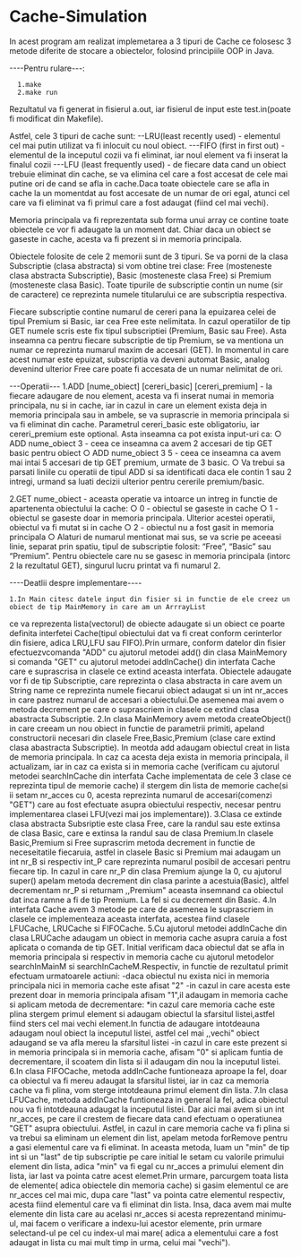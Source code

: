 # Cache-Simulation
In acest program am realizat implemetarea a 3 tipuri de Cache ce folosesc 3 metode diferite de stocare a obiectelor, folosind principiile OOP in Java.

----Pentru rulare---:
      
      1.make
      2.make run

Rezultatul va fi generat in fisierul a.out, iar fisierul de input este test.in(poate fi modificat din Makefile).

Astfel, cele 3 tipuri de cache sunt:
--LRU(least recently used) - elementul cel mai putin utilizat va fi inlocuit cu
noul obiect.
---FIFO (first in first out) - elementul de la inceputul cozii va fi eliminat, iar
noul element va fi inserat la finalul cozii
---LFU (least frequently used) - de fiecare data cand un obiect trebuie eliminat din cache, se va elimina cel
care a fost accesat de cele mai putine ori de cand se afla in cache.Daca toate obiectele care se afla in cache la un momentdat au fost accesate de un numar de ori egal, atunci cel care va fi eliminat va fi primul care a fost adaugat (fiind cel mai vechi). 

Memoria principala va fi reprezentata sub forma unui array ce contine toate
obiectele ce vor fi adaugate la un moment dat. Chiar daca un obiect se gaseste in cache, acesta va fi
prezent si in memoria principala.

Obiectele folosite de cele 2 memorii sunt de 3 tipuri. Se va porni de la clasa
Subscriptie (clasa abstracta) si vom obtine trei clase: Free (mosteneste clasa abstracta
Subscriptie), Basic (mosteneste clasa Free) si Premium (mosteneste clasa Basic). Toate
tipurile de subscriptie contin un nume (sir de caractere) ce reprezinta numele titularului ce
are subscriptia respectiva.

Fiecare subscriptie contine numarul de cereri pana la epuizarea celei de tipul
Premium si Basic, iar cea Free este nelimitata. In cazul operatiilor de tip GET numele scris
este fix tipul subscriptiei (Premium, Basic sau Free). Asta inseamna ca pentru fiecare
subscriptie de tip Premium, se va mentiona un numar ce reprezinta numarul maxim de
accesari (GET). In momentul in care acest numar este epuizat, subscriptia va deveni
automat Basic, analog devenind ulterior Free care poate fi accesata de un numar nelimitat
de ori.

---Operatii---
1.ADD [nume_obiect] [cereri_basic] [cereri_premium] - la fiecare adaugare de
nou element, acesta va fi inserat numai in memoria principala, nu si in
cache, iar in cazul in care un element exista deja in memoria principala sau
in ambele, se va suprascrie in memoria principala si va fi eliminat din
cache. Parametrul cereri_basic este obligatoriu, iar cereri_premium este
optional. Asta inseamna ca pot exista input-uri ca:
○ ADD nume_obiect 3 - ceea ce inseamna ca avem 2 accesari de tip
GET basic pentru obiect
○ ADD nume_obiect 3 5 - ceea ce inseamna ca avem mai intai 5
accesari de tip GET premium, urmate de 3 basic.
○ Va trebui sa parsati liniile cu operatii de tipul ADD si sa identificati
daca ele contin 1 sau 2 intregi, urmand sa luati decizii ulterior pentru
cererile premium/basic.

2.GET nume_obiect - aceasta operatie va intoarce un intreg in functie de
apartenenta obiectului la cache:
○ 0 - obiectul se gaseste in cache
○ 1 - obiectul se gaseste doar in memoria principala. Ulterior acestei
operatii, obiectul va fi mutat si in cache
○ 2 - obiectul nu a fost gasit in memoria principala
○ Alaturi de numarul mentionat mai sus, se va scrie pe aceeasi linie,
separat prin spatiu, tipul de subscriptie folosit: “Free”, “Basic” sau
“Premium”. Pentru obiectele care nu se gasesc in memoria
principala (intorc 2 la rezultatul GET), singurul lucru printat va fi
numarul 2.



----Deatlii despre implementare----

	1.In Main citesc datele input din fisier si in functie de ele creez un obiect de tip MainMemory in care am un ArrrayList 
ce va reprezenta lista(vectorul) de obiecte adaugate si un obiect ce poarte definita interfetei Cache(tipul obiectului dat
va fi creat conform cerinterlor din fisiere, adica LRU,LFU sau FIFO).Prin urmare, conform datelor din fisier efectuezvcomanda
"ADD" cu ajutorul metodei add() din clasa MainMemory si comanda "GET" cu ajutorul metodei addInCache() din interfata Cache
care e suprascrisa in clasele ce extind aceasta interfata.
	Obiectele adaugate vor fi de tip Subscriptie, care reprezinta o clasa abstracta in care avem un String name ce reprezinta
numele fiecarui obiect adaugat si un int nr_acces in care pastrez numarul de accesari a obiectului.De asemenea mai avem o metoda
decrement pe care o suprascriem in clasele ce extind clasa abastracta Subscriptie.
	2.In clasa MainMemory avem metoda createObject() in care creeam un nou obiect in functie de parametrii primiti, apeland
constructorii necesari din clasele Free,Basic,Premium (clase care extind clasa abastracta Subscriptie).
In meotda add adaugam obiectul creat in lista de memoria principala. In caz ca acesta deja exista in memoria principala,
il actualizam, iar in caz ca exista si in memoria cache (verificam cu ajutorul metodei searchInCache din interfata Cache
implementata de cele 3 clase ce reprezinta tipul de memorie cache) il stergem din lista de memorie cache(si ii setam 
nr_acces cu 0, acesta reprezinta numarul de accesari(comenzi "GET") care au fost efectuate asupra obiectului respectiv,
necesar pentru implementarea clasei LFU(vezi mai jos implementare)). 
	3.Clasa ce extinde clasa abstracta Subsriptie este clasa Free, care la randul sau este extinsa de clasa Basic, care e 
extinsa la randul sau de clasa Premium.In clasele Basic,Premium si Free suprascrim metoda decrement in functie de
neceseitatile fiecaruia, astfel in clasele Basic si Premium mai adaugam un int nr_B si respectiv int_P care reprezinta
numarul posibil de accesari pentru fiecare tip. In cazul in care nr_P din clasa Premium ajunge la 0, cu ajutorul super()
apelam metoda decrement din clasa parinte a acestuia(Basic), altfel decrementam nr_P si returnam ,,Premium" aceasta
insemnand ca obiectul dat inca ramne a fi de tip Premium. La fel si cu decrement din Basic.
	4.In interfata Cache avem 3 metode pe care de asemenea le suprascriem in clasele ce implementeaza aceasta interfata,
acestea fiind clasele LFUCache, LRUCache si FIFOCache.
	5.Cu ajutorul metodei addInCache din clasa LRUCache adaugam un obiect in memoria cache asupra caruia a fost aplicata
o comanda de tip GET. Initial verificam daca obiectul dat se afla in memoria principala si respectiv in memoria cache
cu ajutorul metodelor searchInMainM si searchInCacheM.Respectiv, in functie de rezultatul primit efectuam urmatoarele
actiuni: 
	-daca obiectul nu exista nici in memoria principala nici in memoria cache este afisat "2"
	-in cazul in care acesta este prezent doar in memoria principala afisam "1",il adaugam in memoria cache si aplicam
	metoda de decrementare:
		*in cazul care memoria cache este plina stergem primul element si adaugam obiectul la sfarsitul listei,astfel
		fiind sters cel mai vechi element.In functia de adaugare intotdeauna adaugam noul obiect la inceputul listei,
		astfel cel mai ,,vechi" obiect adaugand se va afla mereu la sfarsitul listei
	-in cazul in care este prezent si in memoria principala si in memoria cache, afisam "0" si aplicam funtia de decrementare,
	il scoatem din lista si il adaugam din nou la inceputul listei.
	6.In clasa FIFOCache, metoda addInCache funtioneaza aproape la fel, doar ca obiectul va fi mereu adaugat la sfarsitul listei,
iar in caz ca memoria cache va fi plina, vom sterge intotdeauna primul element din lista.
	7.In clasa LFUCache, metoda addInCache funtioneaza in general la fel, adica obiectul nou va fi intotdeauna adaugat la inceputul 
listei. Dar aici mai avem si un int nr_acces, pe care il crestem de fiecare data cand efectuam o operatiunea "GET" asupra obiectului.
Astfel, in cazul in care memoria cache va fi plina si va trebui sa eliminam un element din list, apelam metoda forRemove pentru a
gasi elementul care va fi eliminat. In aceasta metoda, luam un "min" de tip int si un "last" de tip subscriptie pe care initial le
setam cu valorile primului element din lista, adica "min" va fi egal cu nr_acces a primului element din lista, iar last va pointa
catre acest elemet.Prin urmare, parcurgem toata lista de elemente( adica obiectele din memoria cache) si gasim elementul ce are
nr_acces cel mai mic, dupa care "last" va pointa catre elementul respectiv, acesta fiind elementul care va fi eliminat din lista.
Insa, daca avem mai multe elemente din lista care au acelasi nr_acces si acesta reprezentand minimu-ul, mai facem o verificare 
a indexu-lui acestor elemente, prin urmare selectand-ul pe cel cu index-ul mai mare( adica a elementului care a fost adaugat
in lista cu mai mult timp in urma, celui mai "vechi").

